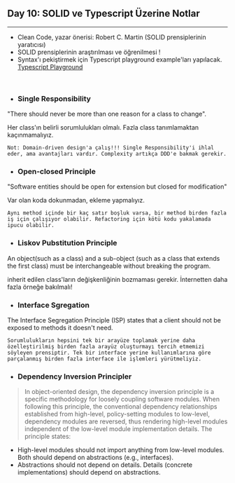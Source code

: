 ## Day 10: SOLID ve Typescript Üzerine Notlar

---

- Clean Code, yazar önerisi: Robert C. Martin (SOLID prensiplerinin yaratıcısı)
- SOLID prensiplerinin araştırılması ve öğrenilmesi !
- Syntax'ı pekiştirmek için Typescript playground example'ları yapılacak. <a href = https://www.typescriptlang.org/play?#code/PTAEHUFMBsGMHsC2lQBd5oBYoCoE8AHSAZVgCcBLA1UABWgEM8BzM+AVwDsATAGiwoBnUENANQAd0gAjQRVSQAUCEmYKsTKGYUAbpGF4OY0BoadYKdJMoL+gzAzIoz3UNEiPOofEVKVqAHSKymAAmkYI7NCuqGqcANag8ABmIjQUXrFOKBJMggBcISGgoAC0oACCbvCwDKgU8JkY7p7ehCTkVDQS2E6gnPCxGcwmZqDSTgzxxWWVoASMFmgYkAAeRJTInN3ymj4d-jSCeNsMq-wuoPaOltigAKoASgAywhK7SbGQZIIz5VWCFzSeCrZagNYbChbHaxUDcCjJZLfSDbExIAgUdxkUBIursJzCFJtXydajBBCcQQ0MwAUVWDEQC0gADVHBQGNJ3KAALygABEAAkYNAMOB4GRonzFBTBPB3AERcwABS0+mM9ysygc9wASmCKhwzQ8ZC8iHFzmB7BoXzcZmY7AYzEg-Fg0HUiQ58D0Ii8fLpDKZgj5SWxfPADlQAHJhAA5SASPlBFQAeS+ZHegmdWkgR1QjgUrmkeFATjNOmGWH0KAQiGhwkuNok4uiIgMHGxCyYrA4PCCJSAA> Typescript Playground </a>

<br>

- ### Single Responsibility

"There should never be more than one reason for a class to change".

Her class'ın belirli sorumlulukları olmalı. Fazla class tanımlamaktan kaçınmamalıyız.

`Not: Domain-driven design'a çalış!!! Single Responsibility'i ihlal eder, ama avantajları vardır. Complexity artıkça DDD'e bakmak gerekir.`

- ### Open-closed Principle

"Software entities should be open for extension but closed for modification"

Var olan koda dokunmadan, ekleme yapmalıyız.

`Aynı method içinde bir kaç satır boşluk varsa, bir method birden fazla iş için çalışıyor olabilir. Refactoring için kötü kodu yakalamada ipucu olabilir.`

- ### Liskov Pubstitution Principle

An object(such as a class) and a sub-object (such as a class that extends the first class) must be interchangeable without breaking the program.

inherit edilen class'ların değişkenliğinin bozmaması gerekir. İnternetten daha fazla örneğe bakılmalı!

- ### Interface Sgregation

The Interface Segregation Principle (ISP) states that a client should not be exposed to methods it doesn't need.

`Sorumlulukların hepsini tek bir arayüze toplamak yerine daha özelleştirilmiş birden fazla arayüz oluşturmayı tercih etmemizi söyleyen prensiptir. Tek bir interface yerine kullanımlarına göre parçalanmış birden fazla interface ile işlemleri yürütmeliyiz.`

- ### Dependency Inversion Principler

> In object-oriented design, the dependency inversion principle is a specific methodology for loosely coupling software modules. When following this principle, the conventional dependency relationships established from high-level, policy-setting modules to low-level, dependency modules are reversed, thus rendering high-level modules independent of the low-level module implementation details. The principle states:

- High-level modules should not import anything from low-level modules. Both should depend on abstractions (e.g., interfaces).
- Abstractions should not depend on details. Details (concrete implementations) should depend on abstractions.
